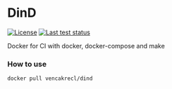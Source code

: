# DinD

[![License][license]](https://github.com/VencaKrecl/dind/blob/master/LICENSE)
[![Last test status][ci]](https://github.com/VencaKrecl/dind/actions?query=workflow%3Adocker-image)

Docker for CI with docker, docker-compose and make

### How to use
```bash
docker pull vencakrecl/dind
```

[license]: https://img.shields.io/badge/License-MIT-green.svg
[ci]: https://img.shields.io/github/workflow/status/VencaKrecl/dind/Docker%20Image%20CI